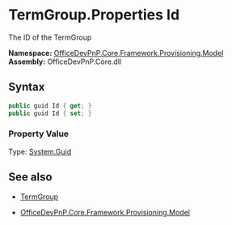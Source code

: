 # TermGroup.Properties Id
The ID of the TermGroup  

**Namespace:** [OfficeDevPnP.Core.Framework.Provisioning.Model](OfficeDevPnP.Core.Framework.Provisioning.Model.md)  
**Assembly:** OfficeDevPnP.Core.dll  
## Syntax
```C#
public guid Id { get; }
public guid Id { set; }
```

### Property Value
Type: [System.Guid](System.Guid.md) 

## See also
- [TermGroup](TermGroup.md) 

- [OfficeDevPnP.Core.Framework.Provisioning.Model](OfficeDevPnP.Core.Framework.Provisioning.Model.md)
